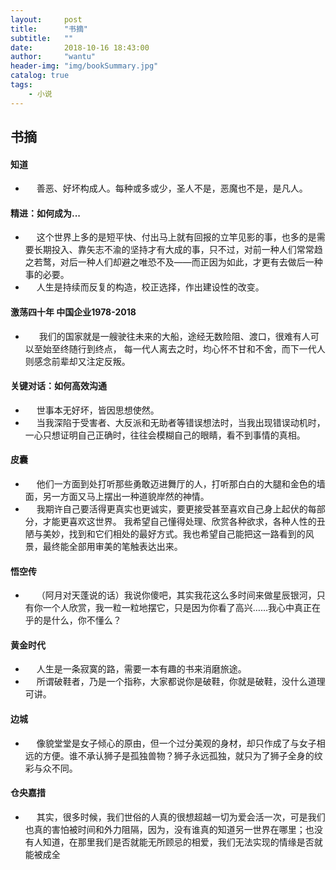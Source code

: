 ```yaml
---
layout:     post
title:      "书摘"
subtitle:   ""
date:       2018-10-16 18:43:00
author:     "wantu"
header-img: "img/bookSummary.jpg"
catalog: true
tags:
    - 小说
---
```


## 书摘
#### 知道 
* &nbsp;&#8195;善恶、好坏构成人。每种或多或少，圣人不是，恶魔也不是，是凡人。
  
#### 精进：如何成为...
* &nbsp;&#8195;这个世界上多的是短平快、付出马上就有回报的立竿见影的事，也多的是需要长期投入、靠矢志不渝的坚持才有大成的事，只不过，对前一种人们常常趋之若鹜，对后一种人们却避之唯恐不及——而正因为如此，才更有去做后一种事的必要。
* &nbsp;&#8195;人生是持续而反复的构造，校正选择，作出建设性的改变。

#### 激荡四十年 中国企业1978-2018
* &nbsp;&#8195; 我们的国家就是一艘驶往未来的大船，途经无数险阻、渡口，很难有人可以至始至终随行到终点，
每一代人离去之时，均心怀不甘和不舍，而下一代人则感念前辈却又注定反叛。

#### 关键对话：如何高效沟通
* &nbsp;&#8195;世事本无好坏，皆因思想使然。
* &nbsp;&#8195;当我深陷于受害者、大反派和无助者等错误想法时，当我出现错误动机时，一心只想证明自己正确时，往往会模糊自己的眼睛，看不到事情的真相。

#### 皮囊
* &nbsp;&#8195;他们一方面到处打听那些勇敢迈进舞厅的人，打听那白白的大腿和金色的墙面，另一方面又马上摆出一种道貌岸然的神情。
* &nbsp;&#8195;我期许自己要活得更真实也更诚实，要更接受甚至喜欢自己身上起伏的每部分，才能更喜欢这世界。
我希望自己懂得处理、欣赏各种欲求，各种人性的丑陋与美妙，找到和它们相处的最好方式。我也希望自己能把这一路看到的风景，最终能全部用审美的笔触表达出来。

#### 悟空传
* &nbsp;&#8195;（阿月对天蓬说的话）我说你傻吧，其实我花这么多时间来做星辰银河，只有你一个人欣赏，我一粒一粒地摆它，只是因为你看了高兴……我心中真正在乎的是什么，你不懂么？

#### 黄金时代
* &nbsp;&#8195;人生是一条寂寞的路，需要一本有趣的书来消磨旅途。
* &nbsp;&#8195;所谓破鞋者，乃是一个指称，大家都说你是破鞋，你就是破鞋，没什么道理可讲。

#### 边城
* &nbsp;&#8195;像貌堂堂是女子倾心的原由，但一个过分美观的身材，却只作成了与女子相远的方便。谁不承认狮子是孤独兽物？狮子永远孤独，就只为了狮子全身的纹彩与众不同。

#### 仓央嘉措
* &nbsp;&#8195;其实，很多时候，我们世俗的人真的很想超越一切为爱会活一次，可是我们也真的害怕被时间和外力阻隔，因为，没有谁真的知道另一世界在哪里；也没有人知道，在那里我们是否就能无所顾忌的相爱，我们无法实现的情缘是否就能被成全